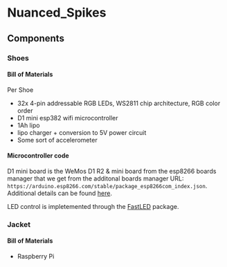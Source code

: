 # Nuanced_Spikes

## Components

### Shoes
#### Bill of Materials
Per Shoe

 - 32x 4-pin addressable RGB LEDs, WS2811 chip architecture, RGB color order
 - D1 mini esp382 wifi microcontroller
 - 1Ah lipo
 - lipo charger + conversion to 5V power circuit
 - Some sort of accelerometer

#### Microcontroller code
D1 mini board is the WeMos D1 R2 & mini board from the esp8266 boards manager that we get from the additonal boards manager URL: ```https://arduino.esp8266.com/stable/package_esp8266com_index.json```. Additional details can be found [here](https://makersportal.com/blog/2019/6/12/wemos-d1-mini-esp8266-arduino-wifi-board).

LED control is impletemented through the [FastLED](https://fastled.io/) package.

### Jacket
#### Bill of Materials

- Raspberry Pi
